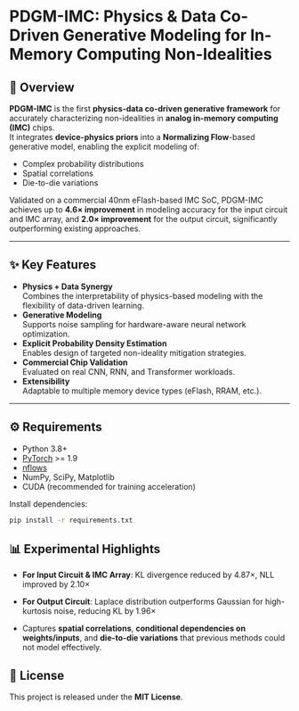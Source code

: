 # PDGM-IMC: Physics & Data Co-Driven Generative Modeling for In-Memory Computing Non-Idealities

## 📖 Overview
**PDGM-IMC** is the first **physics-data co-driven generative framework** for accurately characterizing non-idealities in **analog in-memory computing (IMC)** chips.  
It integrates **device-physics priors** into a **Normalizing Flow**-based generative model, enabling the explicit modeling of:
- Complex probability distributions  
- Spatial correlations  
- Die-to-die variations  

Validated on a commercial 40nm eFlash-based IMC SoC, PDGM-IMC achieves up to **4.6× improvement** in modeling accuracy for the input circuit and IMC array, and **2.0× improvement** for the output circuit, significantly outperforming existing approaches.

---

## ✨ Key Features
- **Physics + Data Synergy**  
  Combines the interpretability of physics-based modeling with the flexibility of data-driven learning.
- **Generative Modeling**  
  Supports noise sampling for hardware-aware neural network optimization.
- **Explicit Probability Density Estimation**  
  Enables design of targeted non-ideality mitigation strategies.
- **Commercial Chip Validation**  
  Evaluated on real CNN, RNN, and Transformer workloads.
- **Extensibility**  
  Adaptable to multiple memory device types (eFlash, RRAM, etc.).

---

## ⚙️ Requirements
- Python 3.8+
- [PyTorch](https://pytorch.org/) >= 1.9
- [nflows](https://github.com/bayesiains/nflows)
- NumPy, SciPy, Matplotlib
- CUDA (recommended for training acceleration)

Install dependencies:
```bash
pip install -r requirements.txt
```
## 📊 Experimental Highlights

- **For Input Circuit & IMC Array**:  KL divergence reduced by 4.87×, NLL improved by 2.10×

- **For Output Circuit**:  Laplace distribution outperforms Gaussian for high-kurtosis noise, reducing KL by 1.96×

- Captures **spatial correlations**, **conditional dependencies on weights/inputs**, and **die-to-die variations** that previous methods could not model effectively.

## 📄 License
This project is released under the **MIT License**.